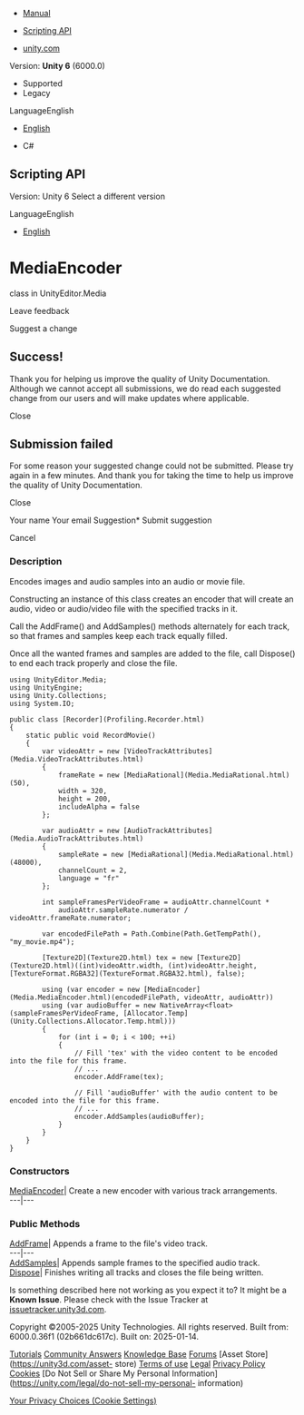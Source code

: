 [ ]()

  * [Manual](../Manual/index.html)
  * [Scripting API](../ScriptReference/index.html)

  * [unity.com](https://unity.com/)

Version: **Unity 6** (6000.0)

  * Supported
  * Legacy

LanguageEnglish

  * [English]()

  * C#

[ ](https://docs.unity3d.com)

## Scripting API

Version: Unity 6 Select a different version

LanguageEnglish

  * [English]()

# MediaEncoder

class in UnityEditor.Media

Leave feedback

Suggest a change

## Success!

Thank you for helping us improve the quality of Unity Documentation. Although
we cannot accept all submissions, we do read each suggested change from our
users and will make updates where applicable.

Close

## Submission failed

For some reason your suggested change could not be submitted. Please <a>try
again</a> in a few minutes. And thank you for taking the time to help us
improve the quality of Unity Documentation.

Close

Your name Your email Suggestion* Submit suggestion

Cancel

[ ]()

### Description

Encodes images and audio samples into an audio or movie file.

Constructing an instance of this class creates an encoder that will create an
audio, video or audio/video file with the specified tracks in it.  
  
Call the AddFrame() and AddSamples() methods alternately for each track, so
that frames and samples keep each track equally filled.  
  
Once all the wanted frames and samples are added to the file, call Dispose()
to end each track properly and close the file.

    
    
    using UnityEditor.Media;
    using UnityEngine;
    using Unity.Collections;
    using System.IO;  
      
    public class [Recorder](Profiling.Recorder.html)
    {
        static public void RecordMovie()
        {
            var videoAttr = new [VideoTrackAttributes](Media.VideoTrackAttributes.html)
            {
                frameRate = new [MediaRational](Media.MediaRational.html)(50),
                width = 320,
                height = 200,
                includeAlpha = false
            };  
      
            var audioAttr = new [AudioTrackAttributes](Media.AudioTrackAttributes.html)
            {
                sampleRate = new [MediaRational](Media.MediaRational.html)(48000),
                channelCount = 2,
                language = "fr"
            };  
      
            int sampleFramesPerVideoFrame = audioAttr.channelCount *
                audioAttr.sampleRate.numerator / videoAttr.frameRate.numerator;  
      
            var encodedFilePath = Path.Combine(Path.GetTempPath(), "my_movie.mp4");  
      
            [Texture2D](Texture2D.html) tex = new [Texture2D](Texture2D.html)((int)videoAttr.width, (int)videoAttr.height, [TextureFormat.RGBA32](TextureFormat.RGBA32.html), false);  
      
            using (var encoder = new [MediaEncoder](Media.MediaEncoder.html)(encodedFilePath, videoAttr, audioAttr))
            using (var audioBuffer = new NativeArray<float>(sampleFramesPerVideoFrame, [Allocator.Temp](Unity.Collections.Allocator.Temp.html)))
            {
                for (int i = 0; i < 100; ++i)
                {
                    // Fill 'tex' with the video content to be encoded into the file for this frame.
                    // ...
                    encoder.AddFrame(tex);  
      
                    // Fill 'audioBuffer' with the audio content to be encoded into the file for this frame.
                    // ...
                    encoder.AddSamples(audioBuffer);
                }
            }
        }
    }
    

### Constructors

[MediaEncoder](Media.MediaEncoder-ctor.html)| Create a new encoder with
various track arrangements.  
---|---  
  
### Public Methods

[AddFrame](Media.MediaEncoder.AddFrame.html)| Appends a frame to the file's
video track.  
---|---  
[AddSamples](Media.MediaEncoder.AddSamples.html)| Appends sample frames to the
specified audio track.  
[Dispose](Media.MediaEncoder.Dispose.html)| Finishes writing all tracks and
closes the file being written.  
  
Is something described here not working as you expect it to? It might be a
**Known Issue**. Please check with the Issue Tracker at
[issuetracker.unity3d.com](https://issuetracker.unity3d.com).

Copyright ©2005-2025 Unity Technologies. All rights reserved. Built from:
6000.0.36f1 (02b661dc617c). Built on: 2025-01-14.

[Tutorials](https://unity3d.com/learn) [Community
Answers](https://answers.unity3d.com) [Knowledge
Base](https://support.unity3d.com/hc/en-us)
[Forums](https://forum.unity3d.com) [Asset Store](https://unity3d.com/asset-
store) [Terms of use](https://docs.unity3d.com/Manual/TermsOfUse.html)
[Legal](https://unity.com/legal) [Privacy
Policy](https://unity.com/legal/privacy-policy)
[Cookies](https://unity.com/legal/cookie-policy) [Do Not Sell or Share My
Personal Information](https://unity.com/legal/do-not-sell-my-personal-
information)

[Your Privacy Choices (Cookie Settings)](javascript:void\(0\);)

